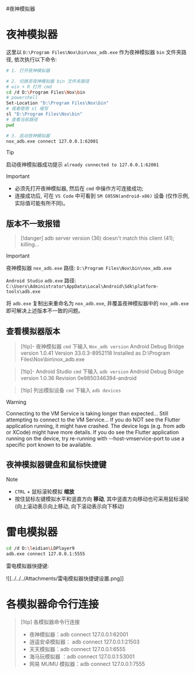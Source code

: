 #夜神模拟器
# 夜神模拟器

这里以 `D:\Program Files\Nox\bin\nox_adb.exe` 作为夜神模拟器 `bin` 文件夹路径, 依次执行以下命令:

```bash
# 1. 打开夜神模拟器

# 2. 切换至夜神模拟器 bin 文件夹路径
# win + R 打开 cmd
cd /d D:\Program Files\Nox\bin
# powershell
Set-Location "D:\Program Files\Nox\bin"
# 或者使用 sl 缩写
sl "D:\Program Files\Nox\bin"
# 查看当前路径
pwd

# 3. 启动夜神模拟器
nox_adb.exe connect 127.0.0.1:62001
```

> [!tip]
> 启动夜神模拟器成功提示
> `already connected to 127.0.0.1:62001`

> [!important]
> - 必须先打开夜神模拟器, 然后在 `cmd` 中操作方可连接成功;
> - 连接成功后, 可在 `VS Code` 中可看到 `SM G955N(android-x86)` 设备 (仅作示例, 实际值可能有所不同)。

## 版本不一致报错

> [!danger]
> adb server version (36) doesn't match this client (41); killing...

> [!important]
> 夜神模拟器 `nox_adb.exe` 路径: `D:\Program Files\Nox\bin\nox_adb.exe`
> 
> `Android Studio` `adb.exe` 路径: `C:\Users\Administrator\AppData\Local\Android\Sdk\platform-tools\adb.exe`
> 
> 将 `adb.exe` 复制出来重命名为 `nox_adb.exe`, 并覆盖夜神模拟器中的 `nox_adb.exe` 即可解决上述版本不一致的问题。

## 查看模拟器版本

> [!tip]- 夜神模拟器
> `cmd` 下输入 `Nox_adb version`
> Android Debug Bridge version 1.0.41
> Version 33.0.3-8952118
> Installed as D:\Program Files\Nox\bin\nox_adb.exe

> [!tip]- Android Studio
> `cmd` 下输入 `adb version`
> Android Debug Bridge version 1.0.36
> Revision 0e9850346394-android

> [!tip] 列出模拟设备
> `cmd` 下输入 `adb devices`

> [!warning]
> Connecting to the VM Service is taking longer than expected...
> Still attempting to connect to the VM Service...
> If you do NOT see the Flutter application running, it might have crashed. The device logs (e.g. from adb or XCode) might have more details.
> If you do see the Flutter application running on the device, try re-running with --host-vmservice-port to use a specific port known to be available.

## 夜神模拟器键盘和鼠标快捷键

> [!note]
> - `CTRL` + 鼠标滚轮模拟 **缩放**
> - 按住鼠标左键模拟水平和竖直方向 **移动**, 其中竖直方向移动也可采用鼠标滚轮 (向上滚动表示向上移动, 向下滚动表示向下移动)

# 雷电模拟器

```bash
cd /d D:\leidian\LDPlayer9
adb.exe connect 127.0.0.1:5555
```

雷电模拟器快捷键:

![[../../../Attachments/雷电模拟器快捷键设置.png]]

# 各模拟器命令行连接

> [!tip] 各模拟器命令行连接
> - 夜神模拟器：adb connect 127.0.0.1:62001
> - 逍遥安卓模拟器： adb connect 127.0.0.1:21503
> - 天天模拟器：adb connect 127.0.0.1:6555
> - 海马玩模拟器 ：adb connect 127.0.0.1:53001
> - 网易 MUMU 模拟器：adb connect 127.0.0.1:7555
